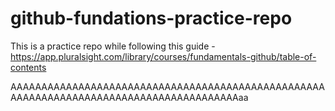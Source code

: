 # github-fundations-practice-repo
This is a practice repo while following this guide - https://app.pluralsight.com/library/courses/fundamentals-github/table-of-contents

AAAAAAAAAAAAAAAAAAAAAAAAAAAAAAAAAAAAAAAAAAAAAAAAAAAAAAAAAAAAAAAAAAAAAAAAAAAAAAAAAAAAAAAAaa
